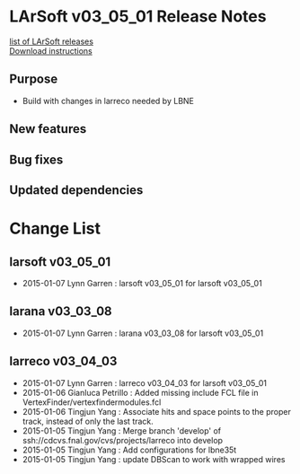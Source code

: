 # LArSoft v03_05_01 Release Notes



[list of LArSoft releases](LArSoft_release_list)  
[Download instructions](http://scisoft.fnal.gov/scisoft/bundles/larsoft/v03_05_01/larsoft-v03_05_01.html)

## Purpose

-   Build with changes in larreco needed by LBNE

## New features

## Bug fixes

## Updated dependencies

# Change List

## larsoft v03_05_01

-   2015-01-07 Lynn Garren : larsoft v03_05_01 for larsoft v03_05_01

## larana v03_03_08

-   2015-01-07 Lynn Garren : larana v03_03_08 for larsoft v03_05_01

## larreco v03_04_03

-   2015-01-07 Lynn Garren : larreco v03_04_03 for larsoft v03_05_01
-   2015-01-06 Gianluca Petrillo : Added missing include FCL file in VertexFinder/vertexfindermodules.fcl
-   2015-01-06 Tingjun Yang : Associate hits and space points to the proper track, instead of only the last track.
-   2015-01-05 Tingjun Yang : Merge branch 'develop' of ssh://cdcvs.fnal.gov/cvs/projects/larreco into develop
-   2015-01-05 Tingjun Yang : Add configurations for lbne35t
-   2015-01-05 Tingjun Yang : update DBScan to work with wrapped wires
